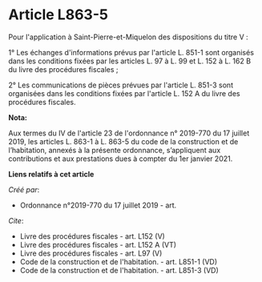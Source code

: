 # Article L863-5

Pour l'application à Saint-Pierre-et-Miquelon des dispositions du titre V : 

1° Les échanges d'informations prévus par l'article L. 851-1 sont organisés dans les conditions fixées par les articles L. 97
à L. 99 et L. 152 à L. 162 B du livre des procédures fiscales ; 

2° Les communications de pièces prévues par l'article L. 851-3 sont organisées dans les conditions fixées par l'article L.
152 A du livre des procédures fiscales.

**Nota:**

Aux termes du IV de l'article 23 de l'ordonnance n° 2019-770 du 17 juillet 2019, les articles L. 863-1 à L. 863-5 du code de
la construction et de l’habitation, annexés à la présente ordonnance, s’appliquent aux contributions et aux prestations dues
à compter du 1er janvier 2021.

**Liens relatifs à cet article**

_Créé par_:

  - Ordonnance n°2019-770 du 17 juillet 2019 - art.

_Cite_:

  - Livre des procédures fiscales - art. L152 (V)
  - Livre des procédures fiscales - art. L152 A (VT)
  - Livre des procédures fiscales - art. L97 (V)
  - Code de la construction et de l'habitation. - art. L851-1 (VD)
  - Code de la construction et de l'habitation. - art. L851-3 (VD)
